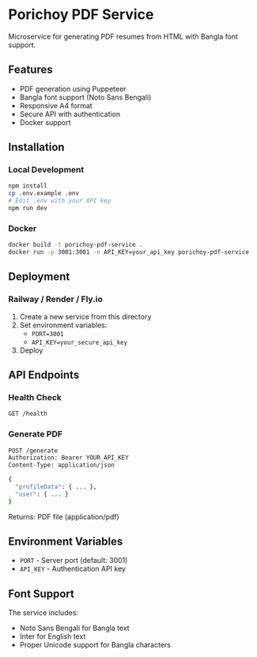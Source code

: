 # Porichoy PDF Service

Microservice for generating PDF resumes from HTML with Bangla font support.

## Features

- PDF generation using Puppeteer
- Bangla font support (Noto Sans Bengali)
- Responsive A4 format
- Secure API with authentication
- Docker support

## Installation

### Local Development

```bash
npm install
cp .env.example .env
# Edit .env with your API key
npm run dev
```

### Docker

```bash
docker build -t porichoy-pdf-service .
docker run -p 3001:3001 -e API_KEY=your_api_key porichoy-pdf-service
```

## Deployment

### Railway / Render / Fly.io

1. Create a new service from this directory
2. Set environment variables:
   - `PORT=3001`
   - `API_KEY=your_secure_api_key`
3. Deploy

## API Endpoints

### Health Check

```bash
GET /health
```

### Generate PDF

```bash
POST /generate
Authorization: Bearer YOUR_API_KEY
Content-Type: application/json

{
  "profileData": { ... },
  "user": { ... }
}
```

Returns: PDF file (application/pdf)

## Environment Variables

- `PORT` - Server port (default: 3001)
- `API_KEY` - Authentication API key

## Font Support

The service includes:
- Noto Sans Bengali for Bangla text
- Inter for English text
- Proper Unicode support for Bangla characters

